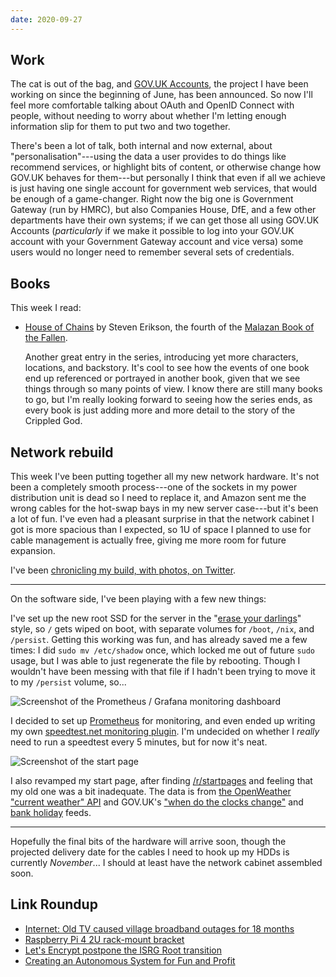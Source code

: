 ```yaml
---
date: 2020-09-27
---
```


## Work

The cat is out of the bag, and [GOV.UK Accounts][], the project I have
been working on since the beginning of June, has been announced.  So
now I'll feel more comfortable talking about OAuth and OpenID Connect
with people, without needing to worry about whether I'm letting enough
information slip for them to put two and two together.

There's been a lot of talk, both internal and now external, about
"personalisation"---using the data a user provides to do things like
recommend services, or highlight bits of content, or otherwise change
how GOV.UK behaves for them---but personally I think that even if all
we achieve is just having one single account for government web
services, that would be enough of a game-changer.  Right now the big
one is Government Gateway (run by HMRC), but also Companies House,
DfE, and a few other departments have their own systems; if we can get
those all using GOV.UK Accounts (*particularly* if we make it possible
to log into your GOV.UK account with your Government Gateway account
and vice versa) some users would no longer need to remember several
sets of credentials.

[GOV.UK Accounts]: https://gds.blog.gov.uk/2020/09/22/introducing-gov-uk-accounts/


## Books

This week I read:

- [House of Chains][] by Steven Erikson, the fourth of the [Malazan Book of the Fallen][].

  Another great entry in the series, introducing yet more characters,
  locations, and backstory.  It's cool to see how the events of one
  book end up referenced or portrayed in another book, given that we
  see things through so many points of view.  I know there are still
  many books to go, but I'm really looking forward to seeing how the
  series ends, as every book is just adding more and more detail to
  the story of the Crippled God.

[House of Chains]: https://en.wikipedia.org/wiki/House_of_Chains
[Malazan Book of the Fallen]: https://en.wikipedia.org/wiki/Malazan_Book_of_the_Fallen


## Network rebuild

This week I've been putting together all my new network hardware.
It's not been a completely smooth process---one of the sockets in my
power distribution unit is dead so I need to replace it, and Amazon
sent me the wrong cables for the hot-swap bays in my new server
case---but it's been a lot of fun.  I've even had a pleasant surprise
in that the network cabinet I got is more spacious than I expected, so
1U of space I planned to use for cable management is actually free,
giving me more room for future expansion.

I've been [chronicling my build, with photos, on Twitter][].

---

On the software side, I've been playing with a few new things:

I've set up the new root SSD for the server in the "[erase your
darlings][]" style, so `/` gets wiped on boot, with separate volumes
for `/boot`, `/nix`, and `/persist`.  Getting this working was fun,
and has already saved me a few times: I did `sudo mv /etc/shadow`
once, which locked me out of future `sudo` usage, but I was able to
just regenerate the file by rebooting.  Though I wouldn't have been
messing with that file if I hadn't been trying to move it to my
`/persist` volume, so...

![Screenshot of the Prometheus / Grafana monitoring dashboard](weeknotes-106/dashboard.png)

I decided to set up [Prometheus][] for monitoring, and even ended up
writing my own [speedtest.net monitoring plugin][].  I'm undecided on
whether I *really* need to run a speedtest every 5 minutes, but for
now it's neat.

![Screenshot of the start page](weeknotes-106/startpage.png)

I also revamped my start page, after finding [/r/startpages][] and
feeling that my old one was a bit inadequate.  The data is from [the
OpenWeather "current weather" API][] and GOV.UK's ["when do the clocks
change"][] and [bank holiday][] feeds.

---

Hopefully the final bits of the hardware will arrive soon, though the
projected delivery date for the cables I need to hook up my HDDs is
currently *November*...  I should at least have the network cabinet
assembled soon.

[chronicling my build, with photos, on Twitter]: https://twitter.com/barrucadu/status/1310242323666808833
[erase your darlings]: https://grahamc.com/blog/erase-your-darlings
[Prometheus]: https://prometheus.io/
[speedtest.net monitoring plugin]: https://github.com/barrucadu/prometheus-speedtest-exporter
[/r/startpages]: https://www.reddit.com/r/startpages/
[the OpenWeather "current weather" API]: https://openweathermap.org/current
["when do the clocks change"]: https://www.gov.uk/when-do-the-clocks-change.json
[bank holiday]: https://www.gov.uk/bank-holidays/england-and-wales.json


## Link Roundup

- [Internet: Old TV caused village broadband outages for 18 months](https://www.bbc.co.uk/news/uk-wales-54239180)
- [Raspberry Pi 4 2U rack-mount bracket](https://www.youtube.com/watch?v=splC57efBFQ)
- [Let's Encrypt postpone the ISRG Root transition](https://scotthelme.co.uk/lets-encrypt-postpone-isrg-root-transition/)
- [Creating an Autonomous System for Fun and Profit](https://blog.thelifeofkenneth.com/2017/11/creating-autonomous-system-for-fun-and.html)
